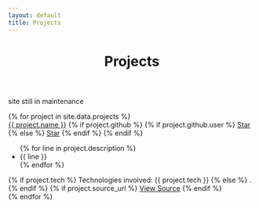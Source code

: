 ```yaml
---
layout: default
title: Projects
---
```


<div id = "content">
  <header class="post-header">
    <h1>Projects</h1>
  </header>
<!--   To see a complete list of my projects, see my <a href="https://www.linkedin.com/in/rnikhil275/">Linkedin</a> profile or my <a href=""> Github profile</a>. Below, is a list of some of my selected projects.
 -->
 
  site still in maintenance
  <div class="projects">
    {% for project in site.data.projects %}
      <div class="project">
        <div class="project-name">
          <a href = "{{ project.url }}">{{ project.name }}</a>
          <span class="star-button">
            {% if project.github %}
              {% if project.github.user %}
                <a class="github-button" href="https://github.com/{{ project.github.user }}/{{ project.github.repo }}" data-size="large" data-show-count="true" data-icon="octicon-star" aria-label="Star {{ project.github.user }}/{{ project.github.repo }} on GitHub">Star</a>
              {% else %}
                <a class="github-button" href="https://github.com/whoami-nr/{{ project.github.repo }}" data-size="large" data-show-count="true" data-icon="octicon-star" aria-label="Star whoami-nr/{{ project.github.repo }} on GitHub">Star</a>
              {% endif %}
            {% endif %}
          </span>
        </div>
        <ul class="project-description">
          {% for line in project.description %}
            <li>{{ line }}</li>
          {% endfor %}
        </ul>
        <span class="project-tech">
          {% if project.tech %}
            <span>Technologies involved</span>: {{ project.tech }}
          {% else %}
            <span class="project-padding">.</span>
          {% endif %}
        </span>
        {% if project.source_url %}
          <span class="project-source"><a href = "{{ project.source_url }}">View Source</a></span>
        {% endif %}
      </div>
    {% endfor %}
  </div>
</div>

<script async defer src="https://buttons.github.io/buttons.js"></script>
